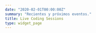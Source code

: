 ```yaml
---
date: "2020-02-01T00:00:00Z"
summary: "Recientes y próximos eventos."
title: Live Coding Sessions
type: widget_page
---
```

